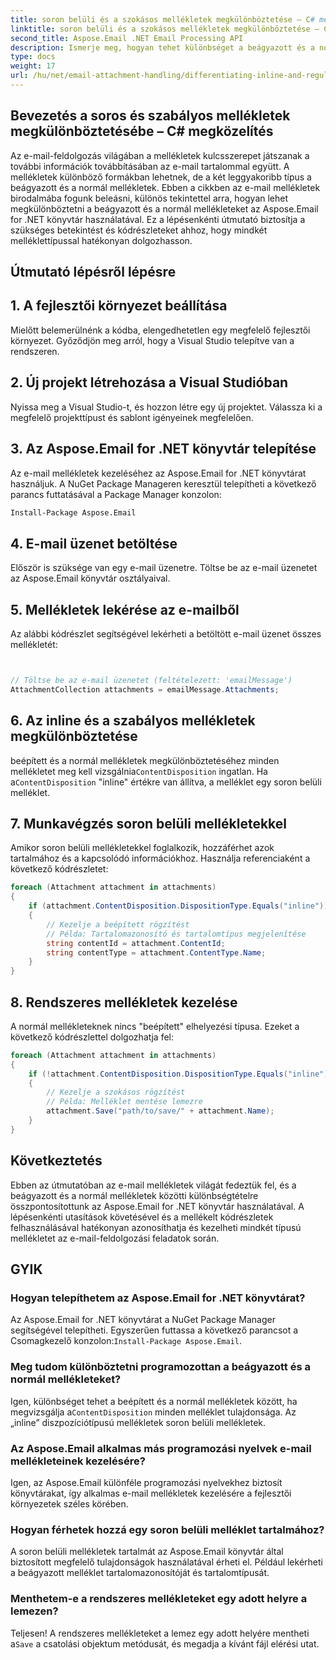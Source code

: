 ```yaml
---
title: soron belüli és a szokásos mellékletek megkülönböztetése – C# megközelítés
linktitle: soron belüli és a szokásos mellékletek megkülönböztetése – C# megközelítés
second_title: Aspose.Email .NET Email Processing API
description: Ismerje meg, hogyan tehet különbséget a beágyazott és a normál e-mail mellékletek között az Aspose.Email for .NET használatával. Átfogó útmutató kódpéldákkal.
type: docs
weight: 17
url: /hu/net/email-attachment-handling/differentiating-inline-and-regular-attachments-csharp-approach/
---
```


## Bevezetés a soros és szabályos mellékletek megkülönböztetésébe – C# megközelítés

Az e-mail-feldolgozás világában a mellékletek kulcsszerepet játszanak a további információk továbbításában az e-mail tartalommal együtt. A mellékletek különböző formákban lehetnek, de a két leggyakoribb típus a beágyazott és a normál mellékletek. Ebben a cikkben az e-mail mellékletek birodalmába fogunk beleásni, különös tekintettel arra, hogyan lehet megkülönböztetni a beágyazott és a normál mellékleteket az Aspose.Email for .NET könyvtár használatával. Ez a lépésenkénti útmutató biztosítja a szükséges betekintést és kódrészleteket ahhoz, hogy mindkét melléklettípussal hatékonyan dolgozhasson.

## Útmutató lépésről lépésre

## 1. A fejlesztői környezet beállítása

Mielőtt belemerülnénk a kódba, elengedhetetlen egy megfelelő fejlesztői környezet. Győződjön meg arról, hogy a Visual Studio telepítve van a rendszeren.

## 2. Új projekt létrehozása a Visual Studióban

Nyissa meg a Visual Studio-t, és hozzon létre egy új projektet. Válassza ki a megfelelő projekttípust és sablont igényeinek megfelelően.

## 3. Az Aspose.Email for .NET könyvtár telepítése

Az e-mail mellékletek kezeléséhez az Aspose.Email for .NET könyvtárat használjuk. A NuGet Package Manageren keresztül telepítheti a következő parancs futtatásával a Package Manager konzolon:

```bash
Install-Package Aspose.Email
```

## 4. E-mail üzenet betöltése

Először is szüksége van egy e-mail üzenetre. Töltse be az e-mail üzenetet az Aspose.Email könyvtár osztályaival.

## 5. Mellékletek lekérése az e-mailből

Az alábbi kódrészlet segítségével lekérheti a betöltött e-mail üzenet összes mellékletét:

```csharp


// Töltse be az e-mail üzenetet (feltételezett: 'emailMessage')
AttachmentCollection attachments = emailMessage.Attachments;
```

## 6. Az inline és a szabályos mellékletek megkülönböztetése

 beépített és a normál mellékletek megkülönböztetéséhez minden mellékletet meg kell vizsgálnia`ContentDisposition` ingatlan. Ha a`ContentDisposition` "inline" értékre van állítva, a melléklet egy soron belüli melléklet.

## 7. Munkavégzés soron belüli mellékletekkel

Amikor soron belüli mellékletekkel foglalkozik, hozzáférhet azok tartalmához és a kapcsolódó információkhoz. Használja referenciaként a következő kódrészletet:

```csharp
foreach (Attachment attachment in attachments)
{
    if (attachment.ContentDisposition.DispositionType.Equals("inline"))
    {
        // Kezelje a beépített rögzítést
        // Példa: Tartalomazonosító és tartalomtípus megjelenítése
        string contentId = attachment.ContentId;
        string contentType = attachment.ContentType.Name;
    }
}
```

## 8. Rendszeres mellékletek kezelése

A normál mellékleteknek nincs "beépített" elhelyezési típusa. Ezeket a következő kódrészlettel dolgozhatja fel:

```csharp
foreach (Attachment attachment in attachments)
{
    if (!attachment.ContentDisposition.DispositionType.Equals("inline"))
    {
        // Kezelje a szokásos rögzítést
        // Példa: Melléklet mentése lemezre
        attachment.Save("path/to/save/" + attachment.Name);
    }
}
```

## Következtetés

Ebben az útmutatóban az e-mail mellékletek világát fedeztük fel, és a beágyazott és a normál mellékletek közötti különbségtételre összpontosítottunk az Aspose.Email for .NET könyvtár használatával. A lépésenkénti utasítások követésével és a mellékelt kódrészletek felhasználásával hatékonyan azonosíthatja és kezelheti mindkét típusú mellékletet az e-mail-feldolgozási feladatok során.

## GYIK

### Hogyan telepíthetem az Aspose.Email for .NET könyvtárat?

 Az Aspose.Email for .NET könyvtárat a NuGet Package Manager segítségével telepítheti. Egyszerűen futtassa a következő parancsot a Csomagkezelő konzolon:`Install-Package Aspose.Email`.

### Meg tudom különböztetni programozottan a beágyazott és a normál mellékleteket?

 Igen, különbséget tehet a beépített és a normál mellékletek között, ha megvizsgálja a`ContentDisposition` minden melléklet tulajdonsága. Az „inline” diszpozíciótípusú mellékletek soron belüli mellékletek.

### Az Aspose.Email alkalmas más programozási nyelvek e-mail mellékleteinek kezelésére?

Igen, az Aspose.Email különféle programozási nyelvekhez biztosít könyvtárakat, így alkalmas e-mail mellékletek kezelésére a fejlesztői környezetek széles körében.

### Hogyan férhetek hozzá egy soron belüli melléklet tartalmához?

A soron belüli mellékletek tartalmát az Aspose.Email könyvtár által biztosított megfelelő tulajdonságok használatával érheti el. Például lekérheti a beágyazott melléklet tartalomazonosítóját és tartalomtípusát.

### Menthetem-e a rendszeres mellékleteket egy adott helyre a lemezen?

 Teljesen! A rendszeres mellékleteket a lemez egy adott helyére mentheti a`Save` a csatolási objektum metódusát, és megadja a kívánt fájl elérési utat.